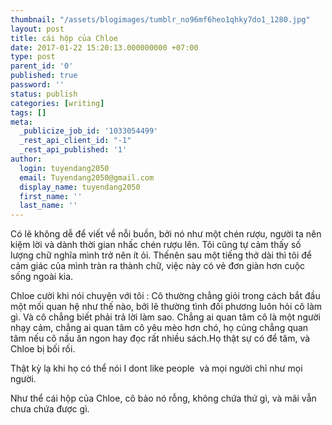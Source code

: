 ```yaml
---
thumbnail: "/assets/blogimages/tumblr_no96mf6heo1qhky7do1_1280.jpg"
layout: post
title: cái hộp của Chloe
date: 2017-01-22 15:20:13.000000000 +07:00
type: post
parent_id: '0'
published: true
password: ''
status: publish
categories: [writing]
tags: []
meta:
  _publicize_job_id: '1033054499'
  _rest_api_client_id: "-1"
  _rest_api_published: '1'
author:
  login: tuyendang2050
  email: Tuyendang2050@gmail.com
  display_name: tuyendang2050
  first_name: ''
  last_name: ''
---
```

Có lẽ không dễ để viết về nỗi buồn, bởi nó như một chén rượu, người ta nên kiệm lời và dành thời gian nhấc chén rượu lên. Tôi cũng tự cảm thấy số lượng chữ nghĩa mình trở nên ít ỏi. Thếnên sau một tiếng thở dài thì tôi để cảm giác của mình tràn ra thành chữ, việc này có vẻ đơn giàn hơn cuộc sống ngoài kia.


Chloe cười khi nói chuyện với tôi : Cô thường chẳng giỏi trong cách bắt đầu một mối quan hệ như thế nào, bởi lẽ thường tình đối phương luôn hỏi cô làm gì. Và cô chẳng biết phải trả lời làm sao. Chẳng ai quan tâm cô là một người nhạy cảm, chẳng ai quan tâm cô yêu mèo hơn chó, họ củng chẳng quan tâm nếu cô nấu ăn ngon hay đọc rất nhiều sách.Họ thật sự có để tâm, và Chloe bị bối rối.


Thật kỳ lạ khi họ có thể nói I dont like people  và mọi người chỉ như mọi người.


Như thể cái hộp của Chloe, cô bảo nó rỗng, không chứa thứ gì, và mãi vẫn chưa chứa được gì.
